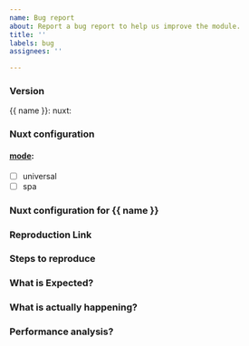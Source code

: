 ```yaml
---
name: Bug report
about: Report a bug report to help us improve the module.
title: ''
labels: bug
assignees: ''

---
```


### Version
{{ name }}: <!-- ex: 5.9.0 -->
nuxt: <!-- ex: 2.0.0 -->

### Nuxt configuration
#### [mode](https://nuxtjs.org/api/configuration-mode): <!--universal is the default -->
 - [ ] universal
 - [ ] spa

### Nuxt configuration for {{ name }}
<!--
    If relevant, please include the configuration you are using for this module.
    For example:
```
```
-->

### Reproduction Link
<!-- A minimal test case on https://template.nuxtjs.org/ or GitHub repository that can properly reproduce the bug. -->
<!-- A proper reproduction is very important, as it helps us troubleshoot -->
<!-- We will not consider jsfiddle/jsbin/codepen as a proper reproduction -->

### Steps to reproduce


### What is Expected?


### What is actually happening?
<!-- Add any other context or screenshots about the feature request here. -->

### Performance analysis?
<!-- Add any performance metrics or regressions here -->